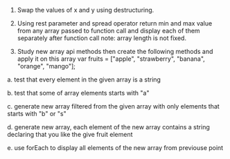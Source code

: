 1) Swap the values of x and y using destructuring.

2) Using rest parameter and spread operator return min and max value from any array passed to function call and display each of them separately after function call note: array length is not fixed.

3) Study new array api methods then create the following methods and apply it on this array var fruits = ["apple", "strawberry", "banana", "orange", "mango"];

a. test that every element in the given array is a string

b. test that some of array elements starts with "a"

c. generate new array filtered from the given array with only elements that starts with "b" or "s"

d. generate new array, each element of the new array contains a string declaring that you like the give fruit element

e. use forEach to display all elements of the new array from previouse point
